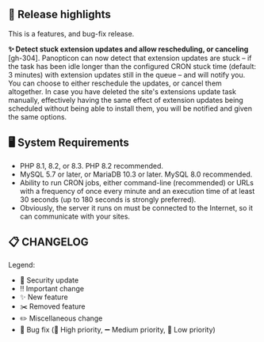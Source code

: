 ## 🔎 Release highlights

This is a features, and bug-fix release.

**✨ Detect stuck extension updates and allow rescheduling, or canceling** [gh-304]. Panopticon can now detect that extension updates are stuck – if the task has been idle longer than the configured CRON stuck time (default: 3 minutes) with extension updates still in the queue – and will notify you. You can choose to either reschedule the updates, or cancel them altogether. In case you have deleted the site's extensions update task manually, effectively having the same effect of extension updates being scheduled without being able to install them, you will be notified and given the same options.

## 🖥️ System Requirements

* PHP 8.1, 8.2, or 8.3. PHP 8.2 recommended.
* MySQL 5.7 or later, or MariaDB 10.3 or later. MySQL 8.0 recommended.
* Ability to run CRON jobs, either command-line (recommended) or URLs with a frequency of once every minute and an execution time of at least 30 seconds (up to 180 seconds is strongly preferred). 
* Obviously, the server it runs on must be connected to the Internet, so it can communicate with your sites.

## 📋 CHANGELOG

[//]: # (TODO)

Legend:
* 🚨 Security update
* ‼️ Important change
* ✨ New feature
* ✂️ Removed feature
* ✏️ Miscellaneous change
* 🐞 Bug fix (🔺 High priority, ➖ Medium priority, 🔻 Low priority)